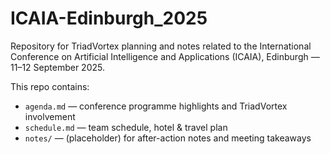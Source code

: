# ICAIA-Edinburgh_2025

Repository for TriadVortex planning and notes related to the International Conference on Artificial Intelligence and Applications (ICAIA), Edinburgh — 11–12 September 2025.

This repo contains:
- `agenda.md` — conference programme highlights and TriadVortex involvement
- `schedule.md` — team schedule, hotel & travel plan
- `notes/` — (placeholder) for after-action notes and meeting takeaways
